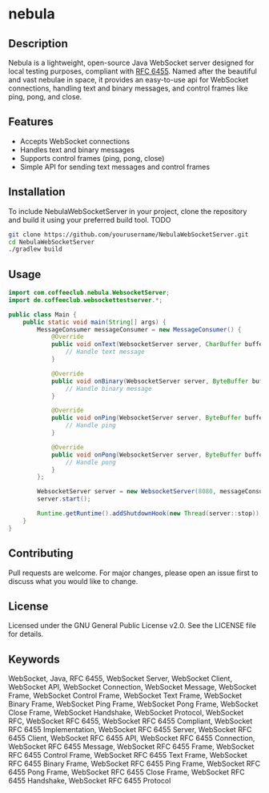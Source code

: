 # nebula

## Description

Nebula is a lightweight, open-source Java WebSocket server designed for local 
testing purposes, compliant with [RFC 6455](https://www.rfc-editor.org/rfc/rfc6455). 
Named after the beautiful and vast nebulae in space, it provides an easy-to-use api for
WebSocket connections, handling text and binary messages, and control frames like ping, pong, and close.

## Features

- Accepts WebSocket connections
- Handles text and binary messages
- Supports control frames (ping, pong, close)
- Simple API for sending text messages and control frames

## Installation

To include NebulaWebSocketServer in your project, clone the repository and build it using your preferred build tool.
TODO

```bash
git clone https://github.com/yourusername/NebulaWebSocketServer.git
cd NebulaWebSocketServer
./gradlew build
```

## Usage

```java
import com.coffeeclub.nebula.WebsocketServer;
import de.coffeeclub.websockettestserver.*;

public class Main {
    public static void main(String[] args) {
        MessageConsumer messageConsumer = new MessageConsumer() {
            @Override
            public void onText(WebsocketServer server, CharBuffer buffer, boolean last) {
                // Handle text message
            }

            @Override
            public void onBinary(WebsocketServer server, ByteBuffer buffer, boolean last) {
                // Handle binary message
            }

            @Override
            public void onPing(WebsocketServer server, ByteBuffer buffer) {
                // Handle ping
            }

            @Override
            public void onPong(WebsocketServer server, ByteBuffer buffer) {
                // Handle pong
            }
        };

        WebsocketServer server = new WebsocketServer(8080, messageConsumer);
        server.start();

        Runtime.getRuntime().addShutdownHook(new Thread(server::stop));
    }
}
```

## Contributing

Pull requests are welcome. For major changes, please open an issue first to discuss what you would like to change.

## License

Licensed under the GNU General Public License v2.0. See the LICENSE file for details.

## Keywords

WebSocket, Java, RFC 6455, WebSocket Server, WebSocket Client, WebSocket API, WebSocket Connection, WebSocket Message, WebSocket Frame, WebSocket Control Frame, WebSocket Text Frame, WebSocket Binary Frame, WebSocket Ping Frame, WebSocket Pong Frame, WebSocket Close Frame, WebSocket Handshake, WebSocket Protocol, WebSocket RFC, WebSocket RFC 6455, WebSocket RFC 6455 Compliant, WebSocket RFC 6455 Implementation, WebSocket RFC 6455 Server, WebSocket RFC 6455 Client, WebSocket RFC 6455 API, WebSocket RFC 6455 Connection, WebSocket RFC 6455 Message, WebSocket RFC 6455 Frame, WebSocket RFC 6455 Control Frame, WebSocket RFC 6455 Text Frame, WebSocket RFC 6455 Binary Frame, WebSocket RFC 6455 Ping Frame, WebSocket RFC 6455 Pong Frame, WebSocket RFC 6455 Close Frame, WebSocket RFC 6455 Handshake, WebSocket RFC 6455 Protocol
